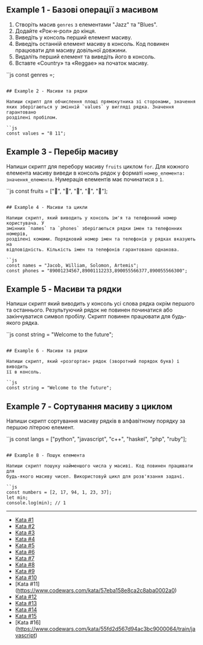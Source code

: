 ## Example 1 - Базові операції з масивом

1. Створіть масив `genres` з елементами "Jazz" та "Blues".
2. Додайте «Рок-н-рол» до кінця.
3. Виведіть у консоль перший елемент масиву.
4. Виведіть останній елемент масиву в консоль. Код повинен працювати для масиву
   довільної довжини.
5. Видаліть перший елемент та виведіть його в консоль.
6. Вставте «Country» та «Reggae» на початок масиву.

``js
const genres =;

```

## Example 2 - Масиви та рядки

Напиши скрипт для обчислення площі прямокутника зі сторонами, значення
яких зберігаються у змінній `values` у вигляді рядка. Значення гарантовано
розділені пробілом.

``js
const values = "8 11";
```

## Example 3 - Перебір масиву

Напиши скрипт для перебору масиву `fruits` циклом `for`. Для кожного елемента
масиву виведи в консоль рядок у форматі `номер_елемента: значення_елемента`.
Нумерація елементів має починатися з `1`.

``js
const fruits = ["🍎", "🍇", "🍑", "🍌", "🍋"];

```

## Example 4 - Масиви та цикли

Напиши скрипт, який виводить у консоль ім'я та телефонний номер користувача. У
змінних `names` та `phones` зберігаються рядки імен та телефонних номерів,
розділені комами. Порядковий номер імен та телефонів у рядках вказують на
відповідність. Кількість імен та телефонів гарантовано однакова.

``js
const names = "Jacob, William, Solomon, Artemis";
const phones = "89001234567,89001112233,890055566377,890055566300";
```

## Example 5 - Масиви та рядки

Напиши скрипт який виводить у консоль усі слова рядка окрім першого та
останнього. Результуючий рядок не повинен починатися або закінчуватися
символ пробілу. Скрипт повинен працювати для будь-якого рядка.

``js
const string = "Welcome to the future";

```

## Example 6 - Масиви та рядки

Напиши скрипт, який «розгортає» рядок (зворотний порядок букв) і виводить
її в консоль.

``js
const string = "Welcome to the future";
```

## Example 7 - Сортування масиву з циклом

Напиши скрипт сортування масиву рядків в алфавітному порядку за першою літерою
елемент.

``js
const langs = ["python", "javascript", "c++", "haskel", "php", "ruby"];

```

## Example 8 - Пошук елемента

Напиши скрипт пошуку найменшого числа у масиві. Код повинен працювати для
будь-якого масиву чисел. Використовуй цикл для розв'язання задачі.

``js
const numbers = [2, 17, 94, 1, 23, 37];
let min;
console.log(min); // 1
```

---

- [Kata #1](https://www.codewars.com/kata/57ea5b0b75ae11d1e800006c)
- [Kata #2](https://www.codewars.com/kata/563cf89eb4747c5fb100001b)
- [Kata #3](https://www.codewars.com/kata/5813d19765d81c592200001a)
- [Kata #4](https://www.codewars.com/kata/62ad72443809a4006998218a)
- [Kata #5](https://www.codewars.com/kata/53b2ff49b82af296ce001139)
- [Kata #6](https://www.codewars.com/kata/58f8a3a27a5c28d92e000144)
- [Kata #7](https://www.codewars.com/kata/57a5b0dfcf1fa526bb000118)
- [Kata #8](https://www.codewars.com/kata/5a905c2157c562994900009d)
- [Kata #9](https://www.codewars.com/kata/57d814e4950d8489720008db)
- [Kata #10](https://www.codewars.com/kata/5a2be17aee1aaefe2a000151)
- [Kata #11] (https://www.codewars.com/kata/57eba158e8ca2c8aba0002a0)
- [Kata #12]()
- [Kata #13]()
- [Kata #14]()
- [Kata #15]()
- [Kata #16] (https://www.codewars.com/kata/55fd2d567d94ac3bc9000064/train/javascript)
